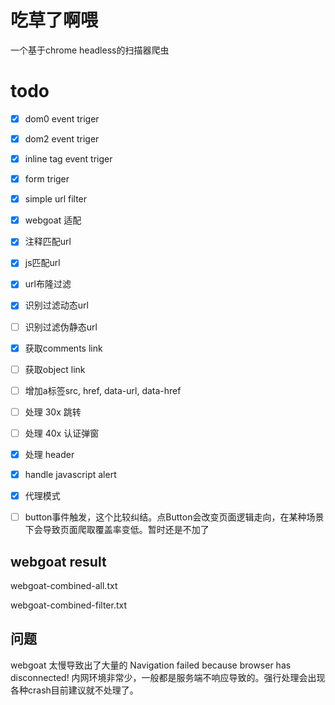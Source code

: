 # 吃草了啊喂

一个基于chrome headless的扫描器爬虫

# todo

- [x] dom0 event triger
- [x] dom2 event triger
- [x] inline tag event triger
- [x] form triger
- [x] simple url filter
- [x] webgoat 适配
- [x] 注释匹配url
- [x] js匹配url
- [x] url布隆过滤
- [x] 识别过滤动态url
- [ ] 识别过滤伪静态url
- [x] 获取comments link
- [ ] 获取object link
- [ ] 增加a标签src, href, data-url, data-href
- [ ] 处理 30x 跳转
- [ ] 处理 40x 认证弹窗
- [x] 处理 header
- [x] handle javascript alert
- [x] 代理模式
- [ ] button事件触发，这个比较纠结。点Button会改变页面逻辑走向，在某种场景下会导致页面爬取覆盖率变低。暂时还是不加了



## webgoat result

webgoat-combined-all.txt

webgoat-combined-filter.txt

## 问题

webgoat 太慢导致出了大量的 Navigation failed because browser has disconnected!
内网环境非常少，一般都是服务端不响应导致的。强行处理会出现各种crash目前建议就不处理了。

